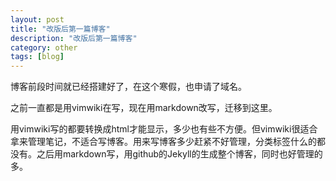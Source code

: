 ```yaml
---
layout: post
title: "改版后第一篇博客"
description: "改版后第一篇博客"
category: other
tags: [blog]
---
```



博客前段时间就已经搭建好了，在这个寒假，也申请了域名。

之前一直都是用vimwiki在写，现在用markdown改写，迁移到这里。

用vimwiki写的都要转换成html才能显示，多少也有些不方便。但vimwiki很适合拿来管理笔记，不适合写博客。用来写博客多少赶紧不好管理，分类标签什么的都没有。之后用markdown写，用github的Jekyll的生成整个博客，同时也好管理的多。

